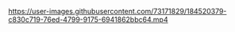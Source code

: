 https://user-images.githubusercontent.com/73171829/184520379-c830c719-76ed-4799-9175-6941862bbc64.mp4

